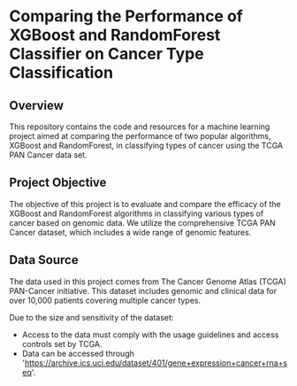 # Comparing the Performance of XGBoost and RandomForest Classifier on Cancer Type Classification

## Overview
This repository contains the code and resources for a machine learning project aimed at comparing the performance of two popular algorithms, XGBoost and RandomForest, in classifying types of cancer using the TCGA PAN Cancer data set.

## Project Objective
The objective of this project is to evaluate and compare the efficacy of the XGBoost and RandomForest algorithms in classifying various types of cancer based on genomic data. We utilize the comprehensive TCGA PAN Cancer dataset, which includes a wide range of genomic features.

## Data Source
The data used in this project comes from The Cancer Genome Atlas (TCGA) PAN-Cancer initiative. This dataset includes genomic and clinical data for over 10,000 patients covering multiple cancer types.

Due to the size and sensitivity of the dataset:
- Access to the data must comply with the usage guidelines and access controls set by TCGA.
- Data can be accessed through 'https://archive.ics.uci.edu/dataset/401/gene+expression+cancer+rna+seq'.
